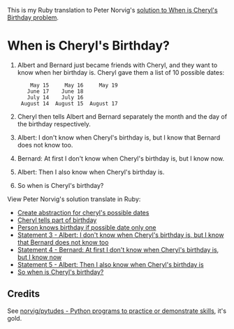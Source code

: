 This is my Ruby translation to Peter Norvig's [solution to When is Cheryl's Birthday problem][norvig-cheryl-py].

# When is Cheryl's Birthday?

1. Albert and Bernard just became friends with Cheryl, and they want to know when her birthday is. Cheryl gave them a list of 10 possible dates:

    ```
        May 15     May 16     May 19
       June 17    June 18
       July 14    July 16
     August 14  August 15  August 17
    ```

2. Cheryl then tells Albert and Bernard separately the month and the day of the birthday respectively.
3. Albert: I don't know when Cheryl's birthday is, but I know that Bernard does not know too.
4. Bernard: At first I don't know when Cheryl's birthday is, but I know now.
5. Albert: Then I also know when Cheryl's birthday is.
6. So when is Cheryl's birthday?

View Peter Norvig's solution translate in Ruby:

- [Create abstraction for cheryl's possible dates](https://github.com/JuanitoFatas/cheryl/commit/5979188)
- [Cheryl tells part of birthday](https://github.com/JuanitoFatas/cheryl/commit/32f1943)
- [Person knows birthday if possible date only one](https://github.com/JuanitoFatas/cheryl/commit/34e3e2d)
- [Statement 3 - Albert: I don't know when Cheryl's birthday is, but I know that Bernard does not know too](https://github.com/JuanitoFatas/cheryl/commit/78382b7)
- [Statement 4 - Bernard: At first I don't know when Cheryl's birthday is, but I know now](https://github.com/JuanitoFatas/cheryl/commit/8289a1c)
- [Statement 5 - Albert: Then I also know when Cheryl's birthday is](https://github.com/JuanitoFatas/cheryl/commit/7057899)
- [So when is Cheryl's birthday?](https://github.com/JuanitoFatas/cheryl/commit/5240c10)

## Credits

See [norvig/pytudes - Python programs to practice or demonstrate skills][pytudes], it's gold.

[norvig-cheryl-py]: https://github.com/norvig/pytudes/blob/master/ipynb/Cheryl.ipynb
[pytudes]: https://github.com/norvig/pytudes
